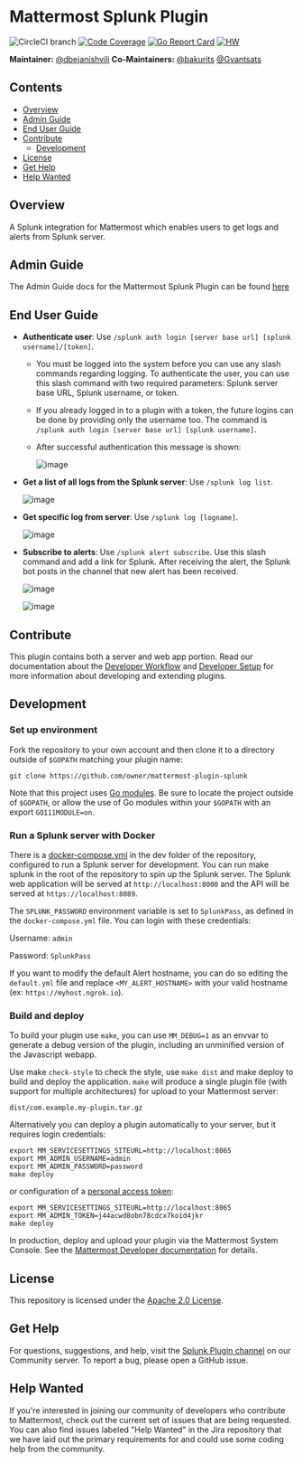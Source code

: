 # Mattermost Splunk Plugin 
![CircleCI branch](https://img.shields.io/circleci/project/github/mattermost/mattermost-plugin-splunk/master.svg)
[![Code Coverage](https://img.shields.io/codecov/c/github/mattermost/mattermost-plugin-splunk/master.svg)](https://codecov.io/gh/mattermost/mattermost-plugin-splunk/branch/master)
[![Go Report Card](https://goreportcard.com/badge/github.com/mattermost/mattermost-plugin-splunk)](https://goreportcard.com/report/github.com/mattermost/mattermost-plugin-splunk)
[![HW](https://img.shields.io/github/issues/mattermost/mattermost-plugin-splunk/Up%20For%20Grabs?color=dark%20green&label=Help%20Wanted)](https://github.com/mattermost/mattermost-plugin-splunk/issues?q=is%3Aissue+is%3Aopen+sort%3Aupdated-desc+label%3A%22Up+For+Grabs%22+label%3A%22Help+Wanted%22)

**Maintainer:** [@dbejanishvili](https://github.com/dbejanishvili)
**Co-Maintainers:** [@bakurits](https://github.com/bakurits) [@Gvantsats](https://github.com/Gvantsats)


## Contents
- [Overview](#overview)
- [Admin Guide](#admin-guide)
- [End User Guide](#end-user-guide)
- [Contribute](#contribute)
    - [Development](#development)
- [License](#license)
- [Get Help](#get-help)
- [Help Wanted](#help-wanted)

## Overview

A Splunk integration for Mattermost which enables users to get logs and alerts from Splunk server. 

## Admin Guide

The Admin Guide docs for the Mattermost Splunk Plugin can be found [here](/docs/admin-guide.md)

## End User Guide

- **Authenticate user**: Use ``/splunk auth login [server base url] [splunk username]/[token]``. 
    - You must be logged into the system before you can use any slash commands regarding logging. To authenticate the user, you can use this slash command with two required parameters: Splunk server base URL, Splunk username, or token. 
    -  If you already logged in to a plugin with a token, the future logins can be done by providing only the username too. The command is ``/splunk auth login [server base url] [splunk username]``. 
    -  After successful authentication this message is shown:

        ![image](https://github.com/mattermost/mattermost-plugin-splunk/assets/74422101/25722f11-066d-4f41-9ba9-3a32e03564cd)
    
- **Get a list of all logs from the Splunk server**: Use ``/splunk log list``.

    ![image](https://github.com/mattermost/mattermost-plugin-splunk/assets/74422101/998a48d1-6e45-4cb1-bcc6-6250158a5daf)

- **Get specific log from server**: Use ``/splunk log [logname]``.

    ![image](https://github.com/mattermost/mattermost-plugin-splunk/assets/74422101/1fce88fa-2a9e-45a3-95f5-2e9d06fd25c8)

- **Subscribe to alerts**: Use ``/splunk alert subscribe``. Use this slash command and add a link for Splunk. After receiving the alert, the Splunk bot posts in the channel that new alert has been received.

    ![image](https://github.com/mattermost/mattermost-plugin-splunk/assets/74422101/0d4ec851-0420-4c23-8c3c-539142f1db63)

    ![image](https://github.com/mattermost/mattermost-plugin-splunk/assets/74422101/f689b63e-9090-4ab5-8dc2-af1152440c02)

## Contribute

This plugin contains both a server and web app portion. Read our documentation about the [Developer Workflow](https://developers.mattermost.com/extend/plugins/developer-workflow/) and [Developer Setup](https://developers.mattermost.com/extend/plugins/developer-setup/) for more information about developing and extending plugins.

## Development

### Set up environment

Fork the repository to your own account and then clone it to a directory outside of `$GOPATH` matching your plugin name:

`git clone https://github.com/owner/mattermost-plugin-splunk`

Note that this project uses [Go modules](https://github.com/golang/go/wiki/Modules). Be sure to locate the project outside of `$GOPATH`, or allow the use of Go modules within your `$GOPATH` with an export `GO111MODULE=on`.

### Run a Splunk server with Docker

There is a [docker-compose.yml](https://github.com/mattermost/mattermost-plugin-splunk/blob/master/dev/docker-compose.yml) in the dev folder of the repository, configured to run a Splunk server for development. You can run make splunk in the root of the repository to spin up the Splunk server. The Splunk web application will be served at `http://localhost:8000` and the API will be served at `https://localhost:8089`.

The `SPLUNK_PASSWORD` environment variable is set to `SplunkPass`, as defined in the `docker-compose.yml` file. You can login with these credentials:

Username: `admin`

Password: `SplunkPass`

If you want to modify the default Alert hostname, you can do so editing the `default.yml` file and replace `<MY_ALERT_HOSTNAME>` with your valid hostname (ex: `https://myhost.ngrok.io`).

### Build and deploy
To build your plugin use `make`, you can use `MM_DEBUG=1` as an envvar to generate a debug version of the plugin, including an unminified version of the Javascript webapp.

Use make `check-style` to check the style, use `make dist` and make deploy to build and deploy the application.
`make` will produce a single plugin file (with support for multiple architectures) for upload to your Mattermost server:

`dist/com.example.my-plugin.tar.gz`

Alternatively you can deploy a plugin automatically to your server, but it requires login credentials:

```
export MM_SERVICESETTINGS_SITEURL=http://localhost:8065
export MM_ADMIN_USERNAME=admin
export MM_ADMIN_PASSWORD=password
make deploy
```

or configuration of a [personal access token](https://developers.mattermost.com/integrate/reference/personal-access-token/):

```
export MM_SERVICESETTINGS_SITEURL=http://localhost:8065
export MM_ADMIN_TOKEN=j44acwd8obn78cdcx7koid4jkr
make deploy
```

In production, deploy and upload your plugin via the Mattermost System Console. See the [Mattermost Developer documentation](https://developers.mattermost.com/integrate/plugins/using-and-managing-plugins/) for details.

## License

This repository is licensed under the [Apache 2.0 License](https://github.com/mattermost/mattermost-plugin-splunk/blob/master/LICENSE).

## Get Help

For questions, suggestions, and help, visit the [Splunk Plugin channel](https://community.mattermost.com/core/channels/plugin-splunk) on our Community server. To report a bug, please open a GitHub issue.


## Help Wanted

If you're interested in joining our community of developers who contribute to Mattermost, check out the current set of issues that are being requested. You can also find issues labeled "Help Wanted" in the Jira repository that we have laid out the primary requirements for and could use some coding help from the community.
